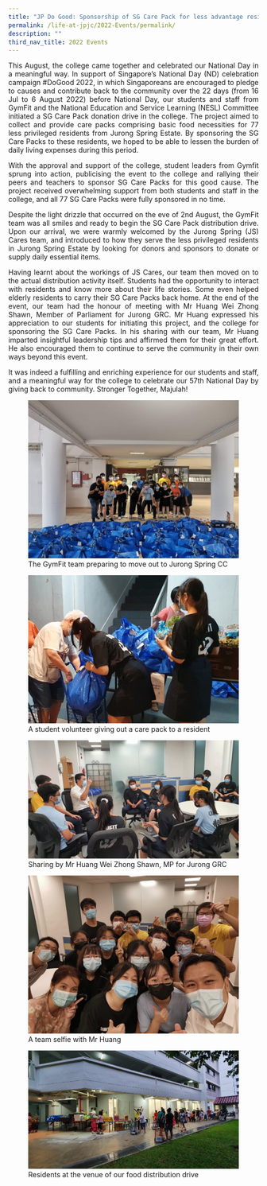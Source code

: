 ```yaml
---
title: "JP Do Good: Sponsorship of SG Care Pack for less advantage residents"
permalink: /life-at-jpjc/2022-Events/permalink/
description: ""
third_nav_title: 2022 Events
---
```

<div align=justify>
	
<p>This August, the college came together and celebrated our National Day in a meaningful way. In support of Singapore’s National Day (ND) celebration campaign #DoGood 2022, in which Singaporeans are encouraged to pledge to causes and contribute back to the community over the 22 days (from 16 Jul to 6 August 2022) before National Day, our students and staff from GymFit and the National Education and Service Learning (NESL) Committee initiated a SG Care Pack donation drive in the college. The project aimed to collect and provide care packs comprising basic food necessities for 77 less privileged residents from Jurong Spring Estate. By sponsoring the SG Care Packs to these residents, we hoped to be able to lessen the burden of daily living expenses during this period.</p>

<p>With the approval and support of the college, student leaders from Gymfit sprung into action, publicising the event to the college and rallying their peers and teachers to sponsor SG Care Packs for this good cause. The project received overwhelming support from both students and staff in the college, and all 77 SG Care Packs were fully sponsored in no time.</p>

<p>Despite the light drizzle that occurred on the eve of 2nd August, the GymFit team was all smiles and ready to begin the SG Care Pack distribution drive. Upon our arrival, we were warmly welcomed by the Jurong Spring (JS) Cares team, and introduced to how they serve the less privileged residents in Jurong Spring Estate by looking for donors and sponsors to donate or supply daily essential items. </p>
		
<p>Having learnt about the workings of JS Cares, our team then moved on to the actual distribution activity itself. Students had the opportunity to interact with residents and know more about their life stories. Some even helped elderly residents to carry their SG Care Packs back home. At the end of the event, our team had the honour of meeting with Mr Huang Wei Zhong Shawn, Member of Parliament for Jurong GRC. Mr Huang expressed his appreciation to our students for initiating this project, and the college for sponsoring the SG Care Packs. In his sharing with our team, Mr Huang imparted insightful leadership tips and affirmed them for their great effort. He also encouraged them to continue to serve the community in their own ways beyond this event.</p>

It was indeed a fulfilling and enriching experience for our students and staff, and a meaningful way for the college to celebrate our 57th National Day by giving back to community. Stronger Together, Majulah!

<figure>
<img src="https://raw.githubusercontent.com/isomerpages/moe-jpjc/staging/images/Life%20%40%20JPJC/2022%20Events/JP%20Do%20Good/Photo%201.jpeg">
	<figcaption>The GymFit team preparing to move out to Jurong Spring CC</figcaption></figure>
	
<figure>	
<img src="https://raw.githubusercontent.com/isomerpages/moe-jpjc/staging/images/Life%20%40%20JPJC/2022%20Events/JP%20Do%20Good/Photo%202.jpeg">
	<figcaption>A student volunteer giving out a care pack to a resident</figcaption></figure>

<figure>
<img src="https://raw.githubusercontent.com/isomerpages/moe-jpjc/staging/images/Life%20%40%20JPJC/2022%20Events/JP%20Do%20Good/Photo%203.jpeg">
	<figcaption>Sharing by Mr Huang Wei Zhong Shawn, MP for Jurong GRC</figcaption></figure>
	
<figure>	
<img src="https://raw.githubusercontent.com/isomerpages/moe-jpjc/staging/images/Life%20%40%20JPJC/2022%20Events/JP%20Do%20Good/Photo%204.jpeg">
	<figcaption>A team selfie with Mr Huang</figcaption></figure>
	
<figure>
<img src="https://raw.githubusercontent.com/isomerpages/moe-jpjc/staging/images/Life%20%40%20JPJC/2022%20Events/JP%20Do%20Good/Photo%205.jpeg">
<figcaption>Residents at the venue of our food distribution drive</figcaption></figure>
</figure>